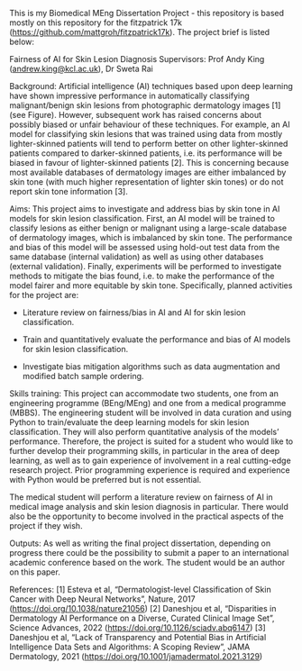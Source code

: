 This is my Biomedical MEng Dissertation Project - this repository is based mostly on this repository for the fitzpatrick 17k (https://github.com/mattgroh/fitzpatrick17k). The project brief is listed below:

Fairness of AI for Skin Lesion Diagnosis Supervisors: Prof Andy King (andrew.king@kcl.ac.uk), Dr Sweta Rai

Background: Artificial intelligence (AI) techniques based upon deep learning have shown impressive performance in automatically classifying malignant/benign skin lesions from photographic dermatology images [1] (see Figure). However, subsequent work has raised concerns about possibly biased or unfair behaviour of these techniques. For example, an AI model for classifying skin lesions that was trained using data from mostly lighter-skinned patients will tend to perform better on other lighter-skinned patients compared to darker-skinned patients, i.e. its performance will be biased in favour of lighter-skinned patients [2]. This is concerning because most available databases of dermatology images are either imbalanced by skin tone (with much higher representation of lighter skin tones) or do not report skin tone information [3].

Aims: This project aims to investigate and address bias by skin tone in AI models for skin lesion classification. First, an AI model will be trained to classify lesions as either benign or malignant using a large-scale database of dermatology images, which is imbalanced by skin tone. The performance and bias of this model will be assessed using hold-out test data from the same database (internal validation) as well as using other databases (external validation). Finally, experiments will be performed to investigate methods to mitigate the bias found, i.e. to make the performance of the model fairer and more equitable by skin tone. Specifically, planned activities for the project are:

- Literature review on fairness/bias in AI and AI for skin lesion classification.

- Train and quantitatively evaluate the performance and bias of AI models for skin lesion classification.

- Investigate bias mitigation algorithms such as data augmentation and modified batch sample ordering.

Skills training: This project can accommodate two students, one from an engineering programme (BEng/MEng) and one from a medical programme (MBBS). The engineering student will be involved in data curation and using Python to train/evaluate the deep learning models for skin lesion classification. They will also perform quantitative analysis of the models’ performance. Therefore, the project is suited for a student who would like to further develop their programming skills, in particular in the area of deep learning, as well as to gain experience of involvement in a real cutting-edge research project. Prior programming experience is required and experience with Python would be preferred but is not essential.

The medical student will perform a literature review on fairness of AI in medical image analysis and skin lesion diagnosis in particular. There would also be the opportunity to become involved in the practical aspects of the project if they wish.

Outputs: As well as writing the final project dissertation, depending on progress there could be the possibility to submit a paper to an international academic conference based on the work. The student would be an author on this paper.

References: [1] Esteva et al, “Dermatologist-level Classification of Skin Cancer with Deep Neural Networks”, Nature, 2017 (https://doi.org/10.1038/nature21056) [2] Daneshjou et al, “Disparities in Dermatology AI Performance on a Diverse, Curated Clinical Image Set”, Science Advances, 2022 (https://doi.org/10.1126/sciadv.abq6147) [3] Daneshjou et al, “Lack of Transparency and Potential Bias in Artificial Intelligence Data Sets and Algorithms: A Scoping Review”, JAMA Dermatology, 2021 (https://doi.org/10.1001/jamadermatol.2021.3129)
